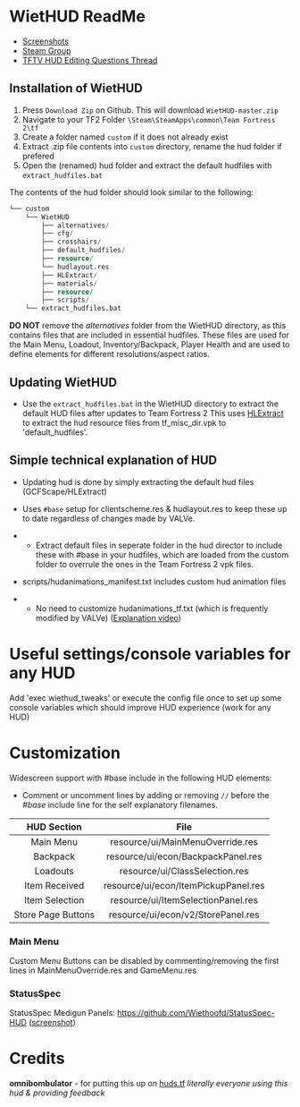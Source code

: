 WietHUD ReadMe
==============
- [Screenshots](http://wiethoofd.info)
- [Steam Group](http://steamcommunity.com/groups/wiethud)
- [TFTV HUD Editing Questions Thread](http://teamfortress.tv/thread/19073/)

Installation of WietHUD
-----------------------
1. Press `Download Zip` on Github. This will download `WietHUD-master.zip`
2. Navigate to your TF2 Folder `\Steam\SteamApps\common\Team Fortress 2\tf`
3. Create a folder named `custom` if it does not already exist
4. Extract .zip file contents into `custom` directory, rename the hud folder if prefered
5. Open the (renamed) hud folder and extract the default hudfiles with `extract_hudfiles.bat`

The contents of the hud folder should look similar to the following:
```tf
└── custom
    └── WietHUD
        ├── alternatives/
        ├── cfg/
        ├── crosshairs/
        ├── default_hudfiles/
	    ├── resource/
	    └── hudlayout.res
        ├── HLExtract/
        ├── materials/
        ├── resource/
        ├── scripts/
	└── extract_hudfiles.bat
```

**DO NOT** remove the *alternatives* folder from the WietHUD directory, as this contains files that are included in essential hudfiles. These files are used for the Main Menu, Loadout, Inventory/Backpack, Player Health and are used to define elements for different resolutions/aspect ratios.

Updating WietHUD
----------------
* Use the `extract_hudfiles.bat` in the WietHUD directory to extract the default HUD files after updates to Team Fortress 2
This uses [HLExtract](https://developer.valvesoftware.com/wiki/HLLib#HLExtract) to extract the hud resource files from tf_misc_dir.vpk to 'default_hudfiles'.

Simple technical explanation of HUD
-----------------------------------
* Updating hud is done by simply extracting the default hud files (GCFScape/HLExtract)

* Uses `#base` setup for clientscheme.res & hudlayout.res to keep these up to date regardless of changes made by VALVe.
 * * Extract default files in seperate folder in the hud director to include these with #base in your hudfiles, which are loaded from the custom folder to overrule the ones in the Team Fortress 2 vpk files.

* scripts/hudanimations_manifest.txt includes custom hud animation files
 * * No need to customize hudanimations_tf.txt (which is frequently modified by VALVe) ([Explanation video](https://www.youtube.com/watch?v=WZU6e3tD5t8))

# Useful settings/console variables for any HUD
Add 'exec wiethud_tweaks' or execute the config file once to set up some console variables which should improve HUD experience (work for any HUD)

Customization
=================
Widescreen support with #base include in the following HUD elements:
* Comment or uncomment lines by adding or removing `//` before the *#base* include line for the self explanatory filenames.

| HUD Section | File |
|:-:|:-:|
| Main Menu | resource/ui/MainMenuOverride.res |
| Backpack | resource/ui/econ/BackpackPanel.res |
| Loadouts | resource/ui/ClassSelection.res |
| Item Received | resource/ui/econ/ItemPickupPanel.res |
| Item Selection | resource/ui/ItemSelectionPanel.res |
| Store Page Buttons | resource/ui/econ/v2/StorePanel.res |

### Main Menu
Custom Menu Buttons can be disabled by commenting/removing the first lines in MainMenuOverride.res and GameMenu.res

### StatusSpec
StatusSpec Medigun Panels: https://github.com/Wiethoofd/StatusSpec-HUD ([screenshot](http://wiethoofd.info/hudscreenshots/ingame/2%20Spectator%20Modes%20+%20Highlander%20&%206v6%20&%20MvM.jpg))

Credits
=======
**omnibombulator** - for putting this up on [huds.tf](http://huds.tf/WietHUD)
*literally everyone using this hud & providing feedback*